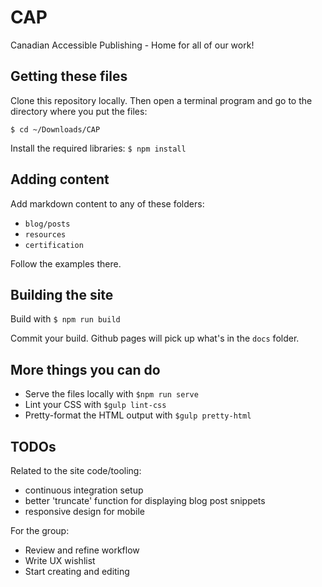# CAP
Canadian Accessible Publishing - Home for all of our work!

## Getting these files

Clone this repository locally. Then open a terminal program and go to the directory where you put the files:

`$ cd ~/Downloads/CAP`

Install the required libraries:
`$ npm install`

## Adding content

Add markdown content to any of these folders:

- `blog/posts`
- `resources`
- `certification`

Follow the examples there.

## Building the site

Build with `$ npm run build`

Commit your build. Github pages will pick up what's in the `docs` folder.

## More things you can do

* Serve the files locally with `$npm run serve`
* Lint your CSS with `$gulp lint-css`
* Pretty-format the HTML output with `$gulp pretty-html`

## TODOs

Related to the site code/tooling:
* continuous integration setup
* better 'truncate' function for displaying blog post snippets
* responsive design for mobile

For the group:
* Review and refine workflow
* Write UX wishlist
* Start creating and editing
